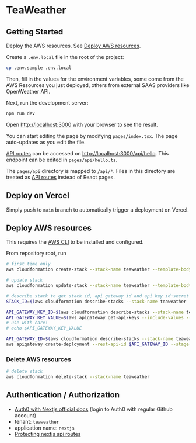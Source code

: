 # TeaWeather

## Getting Started

Deploy the AWS resources. See [Deploy AWS resources](#deploy-aws-resources).

Create a `.env.local` file in the root of the project:

```bash
cp .env.sample .env.local
```

Then, fill in the values for the environment variables, some come from the AWS Resources you just deployed, others from external SAAS providers like OpenWeather API.

Next, run the development server:

```bash
npm run dev
```

Open [http://localhost:3000](http://localhost:3000) with your browser to see the result.

You can start editing the page by modifying `pages/index.tsx`. The page auto-updates as you edit the file.

[API routes](https://nextjs.org/docs/api-routes/introduction) can be accessed on [http://localhost:3000/api/hello](http://localhost:3000/api/hello). This endpoint can be edited in `pages/api/hello.ts`.

The `pages/api` directory is mapped to `/api/*`. Files in this directory are treated as [API routes](https://nextjs.org/docs/api-routes/introduction) instead of React pages.

## Deploy on Vercel

Simply push to `main` branch to automatically trigger a deployment on Vercel.

## Deploy AWS resources

This requires the [AWS CLI](https://aws.amazon.com/cli/) to be installed and configured.

From repository root, run

```sh
# first time only
aws cloudformation create-stack --stack-name teaweather --template-body file://cloudformation-template.yaml --capabilities CAPABILITY_NAMED_IAM

# update stack
aws cloudformation update-stack --stack-name teaweather --template-body file://cloudformation-template.yaml --capabilities CAPABILITY_NAMED_IAM | jq .StackId

# describe stack to get stack id, api gateway id and api key id+secret
STACK_ID=$(aws cloudformation describe-stacks --stack-name teaweather | jq '.Stacks[0].StackId')

API_GATEWAY_KEY_ID=$(aws cloudformation describe-stacks --stack-name teaweather | jq '.Stacks[0].Outputs' | jq -r ' map(select(.OutputKey == "ApiKey"))[0].OutputValue')
API_GATEWAY_KEY_VALUE=$(aws apigateway get-api-keys --include-values --query 'items[0].value' --output text )
# use with care:
# echo $API_GATEWAY_KEY_VALUE

API_GATEWAY_ID=$(aws cloudformation describe-stacks --stack-name teaweather | jq '.Stacks[0].Outputs' | jq -r ' map(select(.OutputKey == "ApiId"))[0].OutputValue')
aws apigateway create-deployment --rest-api-id $API_GATEWAY_ID --stage-name prod
```

### Delete AWS resources

```sh
# delete stack
aws cloudformation delete-stack --stack-name teaweather
```

## Authentication / Authorization

- [Auth0 with Nextjs official docs](https://auth0.com/docs/quickstart/webapp/nextjs/01-log) (login to Auth0 with regular Github account)
- tenant: `teaweather`
- application name: `nextjs`
- [Protecting nextjs api routes](https://github.com/auth0/nextjs-auth0/blob/main/EXAMPLES.md#protect-an-api-route)
